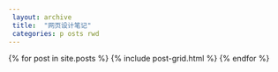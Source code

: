 ```yaml
---
 layout: archive
 title:  "网页设计笔记"
 categories: p osts rwd
---
```


<div class="tiles">
{% for post in site.posts %}
	{% include post-grid.html %}
{% endfor %}
</div><!-- /.tiles -->
